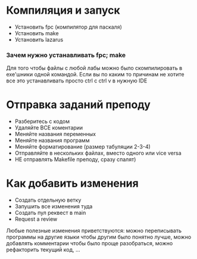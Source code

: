 # Компиляция и запуск
- Установить fpc (компилятор для паскаля)
- Установить make
- Установить lazarus

### Зачем нужно устанавливать fpc; make
Для того чтобы файлы с любой лабы можно было скомпилировать в exe'шники одной командой.
Если вы по каким то причинам не хотите все это устанавливать просто ctrl c ctrl v в нужную IDE

# Отправка заданий преподу
- Разберитесь с кодом
- Удаляйте ВСЕ коментарии
- Меняйте названия переменных
- Меняйте названия программ
- Меняйте форматирование (размер табуляции 2-3-4)
- Отправляйте в нескольких файлах, вместо одного или vice versa
- НЕ отправлять Makefile преподу, сразу спалят)

# Как добавить изменения
- Создать отдельную ветку
- Запушить все изменения туда
- Создать пул реквест в main
- Request a review

Любые полезные изменения приветствуются: можно переписывать программы на другие языки чтобы другим было понятно лучше, можно добавлять комментарии чтобы было проще разобраться, можно рефакторить текущий код, ...
